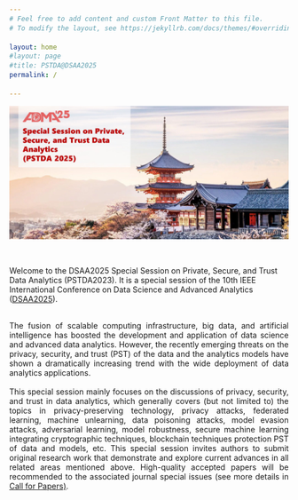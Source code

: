 ```yaml
---
# Feel free to add content and custom Front Matter to this file.
# To modify the layout, see https://jekyllrb.com/docs/themes/#overriding-theme-defaults

layout: home
#layout: page
#title: PSTDA@DSAA2025
permalink: /

---
```

<!-- ![banner image](shenzhen.jpeg) -->
<p align="center">
	<img src="figures/banner.jpg" width="750">
</p>

<br/>

Welcome to the DSAA2025 Special Session on Private, Secure, and Trust Data Analytics (PSTDA2023). It is a special session of the 10th IEEE International Conference on Data Science and Advanced Analytics ([DSAA2025](https://conferences.sigappfr.org/dsaa2023/)).

<br/>

<div style="text-align: justify"> The fusion of scalable computing infrastructure, big data, and artificial intelligence has boosted the development and application of data science and advanced data analytics. However, the recently emerging threats on the privacy, security, and trust (PST) of the data and the analytics models have shown a dramatically increasing trend with the wide deployment of data analytics applications. </div> 

<br/>

<div style="text-align: justify"> This special session mainly focuses on the discussions of privacy, security, and trust in data analytics, which generally covers (but not limited to) the topics in privacy-preserving technology, privacy attacks, federated learning, machine unlearning, data poisoning attacks, model evasion attacks, adversarial learning, model robustness, secure machine learning integrating cryptographic techniques, blockchain techniques protection PST of data and models, etc. This special session invites authors to submit original research work that demonstrate and explore current advances in all related areas mentioned above. High-quality accepted papers will be recommended to the associated journal special issues (see more details in <a href="https://pstda2025.github.io/cfp/">Call for Papers)</a>. </div>

<br/>

<!-- <p align="center">
	<img src="figures/01-data.jpg" width="120">
</p> -->
